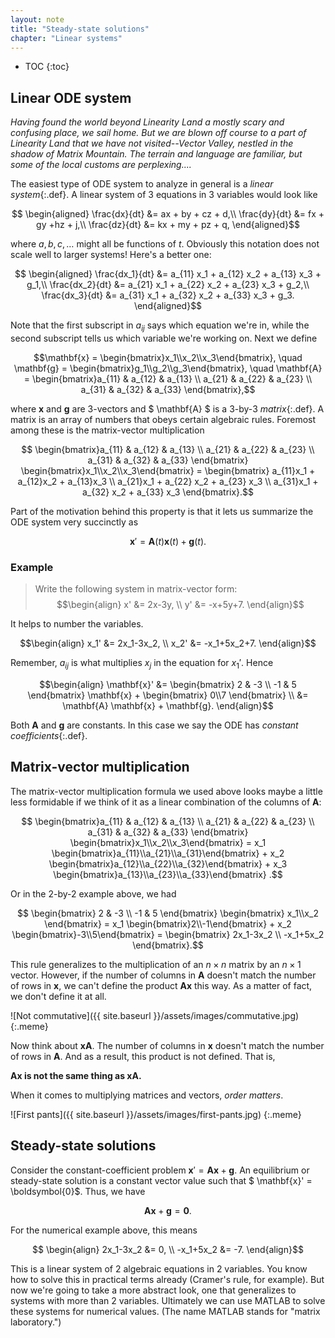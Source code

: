 ```yaml
---
layout: note
title: "Steady-state solutions" 
chapter: "Linear systems"
---
```

* TOC
{:toc}

## Linear ODE system

*Having found the world beyond Linearity Land a mostly scary and confusing place, we sail home. But we are blown off course to a part of Linearity Land that we have not visited--Vector Valley, nestled in the shadow of Matrix Mountain. The terrain and language are familiar, but some of the local customs are perplexing....*

The easiest type of ODE system to analyze in general is a *linear system*{:.def}. A linear system of 3 equations in 3 variables would look like

$$
\begin{aligned}
\frac{dx}{dt} &= ax + by + cz + d,\\
\frac{dy}{dt} &= fx + gy +hz + j,\\
\frac{dz}{dt} &= kx + my + pz + q,
\end{aligned}$$

where $a,b,c,\ldots$ might all be functions of $t$. Obviously this notation does not scale well to larger systems! Here's a better one:

$$
\begin{aligned}
\frac{dx_1}{dt} &= a_{11} x_1 + a_{12} x_2 + a_{13} x_3  + g_1,\\
\frac{dx_2}{dt} &= a_{21} x_1 + a_{22} x_2 + a_{23} x_3  + g_2,\\
\frac{dx_3}{dt} &= a_{31} x_1 + a_{32} x_2 + a_{33} x_3  + g_3.
\end{aligned}$$

Note that the first subscript in $a_{ij}$ says which equation we're in, while the second subscript tells us which variable we're working on. Next we define

$$\mathbf{x} = \begin{bmatrix}x_1\\x_2\\x_3\end{bmatrix}, \quad \mathbf{g} = \begin{bmatrix}g_1\\g_2\\g_3\end{bmatrix}, \quad
\mathbf{A} = \begin{bmatrix}a_{11} & a_{12} & a_{13} \\ a_{21} & a_{22} & a_{23} \\ a_{31} & a_{32} & a_{33} \end{bmatrix},$$

where $\mathbf{x}$ and $\mathbf{g}$ are 3-vectors and $ \mathbf{A} $ is a 3-by-3 *matrix*{:.def}. A matrix is an array of numbers that obeys certain algebraic rules. Foremost among these is the matrix-vector multiplication

$$ \begin{bmatrix}a_{11} & a_{12} & a_{13} \\ a_{21} & a_{22} & a_{23} \\ a_{31} & a_{32} & a_{33} \end{bmatrix} \begin{bmatrix}x_1\\x_2\\x_3\end{bmatrix} =
\begin{bmatrix} a_{11}x_1 + a_{12}x_2 + a_{13}x_3  \\ a_{21}x_1 + a_{22} x_2 + a_{23} x_3 \\ a_{31}x_1 + a_{32} x_2 + a_{33} x_3 \end{bmatrix}.$$

Part of the motivation behind this property is that it lets us summarize the ODE system very succinctly as 

$$\mathbf{x}' = \mathbf{A}(t) \mathbf{x}(t) + \mathbf{g}(t).$$


### Example

> Write the following system in matrix-vector form:
$$\begin{align}
x' &= 2x-3y, \\
y' &= -x+5y+7.
\end{align}$$

It helps to number the variables.

$$\begin{align}
x_1' &= 2x_1-3x_2, \\
x_2' &= -x_1+5x_2+7.
\end{align}$$

Remember, $a_{ij}$ is what multiplies $x_j$ in the equation for $x_1'$. Hence

$$\begin{align}
\mathbf{x}' &= \begin{bmatrix} 2 & -3 \\ -1 & 5 \end{bmatrix} \mathbf{x} + \begin{bmatrix} 0\\7 \end{bmatrix} \\
&= \mathbf{A} \mathbf{x} + \mathbf{g}.
\end{align}$$

Both $\mathbf{A}$ and $\mathbf{g}$ are constants. In this case we say the ODE has *constant coefficients*{:.def}. 

## Matrix-vector multiplication

The matrix-vector multiplication formula we used above looks maybe a little less formidable if we think of it as a linear combination of the columns of $\mathbf{A}$:

$$ \begin{bmatrix}a_{11} & a_{12} & a_{13} \\ a_{21} & a_{22} & a_{23} \\ a_{31} & a_{32} & a_{33} \end{bmatrix} \begin{bmatrix}x_1\\x_2\\x_3\end{bmatrix} = x_1 \begin{bmatrix}a_{11}\\a_{21}\\a_{31}\end{bmatrix} + x_2 \begin{bmatrix}a_{12}\\a_{22}\\a_{32}\end{bmatrix} + x_3 \begin{bmatrix}a_{13}\\a_{23}\\a_{33}\end{bmatrix} .$$

Or in the 2-by-2 example above, we had

$$ \begin{bmatrix} 2 & -3 \\ -1 & 5 \end{bmatrix} \begin{bmatrix} x_1\\x_2 \end{bmatrix} = x_1 \begin{bmatrix}2\\-1\end{bmatrix} + x_2 \begin{bmatrix}-3\\5\end{bmatrix} = 
\begin{bmatrix} 2x_1-3x_2 \\ -x_1+5x_2  \end{bmatrix}.$$

This rule generalizes to the multiplication of an $n\times n$ matrix by an $n\times 1$ vector. However, if the number of columns in $\mathbf{A}$ doesn't match the number of rows in $\mathbf{x}$, we can't define the product $\mathbf{A}\mathbf{x}$ this way. As a matter of fact, we don't define it at all. 

![Not commutative]({{ site.baseurl }}/assets/images/commutative.jpg)
{:.meme}

Now think about $\mathbf{x}\mathbf{A}$. The number of columns in $\mathbf{x}$ doesn't match the number of rows in $\mathbf{A}$. And as a result, this product is not defined. That is,

**$\mathbf{A} \mathbf{x}$ is not the same thing as $\mathbf{x} \mathbf{A}$.**

When it comes to multiplying matrices and vectors, *order matters*. 

![First pants]({{ site.baseurl }}/assets/images/first-pants.jpg)
{:.meme}


## Steady-state solutions

Consider the constant-coefficient problem $\mathbf{x}' = \mathbf{A} \mathbf{x} + \mathbf{g}$. 
An equilibrium or steady-state solution is a constant vector value such that $ \mathbf{x}' = \boldsymbol{0}$. Thus, we have

$$ \mathbf{A} \mathbf{x} + \mathbf{g} = \boldsymbol{0} .$$

For the numerical example above, this means

$$ \begin{align}
2x_1-3x_2 &= 0, \\
-x_1+5x_2 &= -7.
\end{align}$$

This is a linear system of 2 algebraic equations in 2 variables. You know how to solve this in practical terms already (Cramer's rule, for example). But now we're going to take a more abstract look, one that generalizes to systems with more than 2 variables. Ultimately we can use MATLAB to solve these systems for numerical values. (The name MATLAB stands for "matrix laboratory.") 
